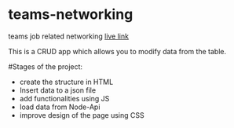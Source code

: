 # teams-networking

teams job related networking
[live link](https://atanasoaied.github.io/teams-networking/src/)

This is a CRUD app which allows you to modify data from the table.

#Stages of the project:
- create the structure in HTML
- Insert data to a json file
- add  functionalities using JS
- load data from Node-Api
- improve design of the page using CSS